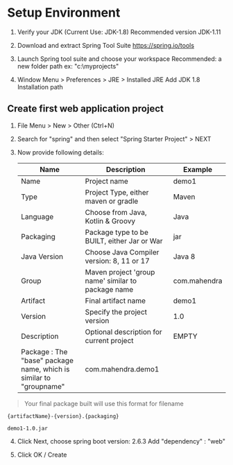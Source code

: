 # Setup Environment

1. Verify your JDK (Current Use: JDK-1.8)
   Recommended version JDK-1.11

2. Download and extract Spring Tool Suite
    https://spring.io/tools

3. Launch Spring tool suite and choose your workspace
    Recommended: a new folder path ex: "c:\myprojects"

4.  Window Menu > Preferences > JRE > Installed JRE
       Add JDK 1.8 Installation path

## Create first web application project

1.  File Menu > New > Other  (Ctrl+N)
2.  Search for "spring" and then select "Spring Starter Project" > NEXT
3.  Now provide following details:
    
    Name | Description | Example
    -----|-------------|----------
    Name | Project name | demo1
    Type | Project Type, either maven or gradle | Maven
    Language | Choose from Java, Kotlin & Groovy | Java
    Packaging | Package type to be BUILT, either Jar or War | jar
    Java Version | Choose Java Compiler version: 8, 11 or 17 | Java 8
    Group | Maven project 'group name' similar to package name | com.mahendra
    Artifact | Final artifact name | demo1
    Version|  Specify the project version | 1.0
    Description | Optional description for current project | EMPTY
    Package : The "base" package name, which is similar to "groupname" | com.mahendra.demo1

> Your final package built will use this format for filename

    {artifactName}-{version}.{packaging}

    demo1-1.0.jar

4. Click Next, choose spring boot version: 2.6.3
    Add "dependency" : "web"

5. Click OK / Create
